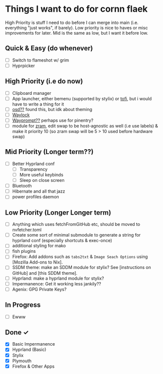 # Things I want to do for cornn flaek

High Priority is stuff I need to do before I can merge into main (i.e. everything "just works", if barely). Low priority
is nice to haves or misc improvements for later. Mid is the same as low, but I want it before low.

## Quick & Easy (do whenever)

- [ ] Switch to flameshot w/ grim
- [ ] Hyprpicker

## High Priority (i.e do now)

- [ ] Clipboard manager
- [ ] App launcher, either bemenu (supported by stylix) or [tofi](https://github.com/philj56/tofi), but i would have to
      write a thing for it
- [ ] [osd??](https://github.com/ErikReider/SwayOSD) found this, but idk about theming
- [ ] [Waylock](https://github.com/ifreund/waylock)
- [ ] [Wayprompt??](https://git.sr.ht/~leon_plickat/wayprompt) perhaps use for pinentry?
- [ ] module for [zram](https://github.com/NixOS/nixpkgs/blob/master/nixos/modules/config/zram.nix), edit swap to be
      host-agnostic as well (i.e use labels) & make it priority 10 (so zram swap will be 5 > 10 used before hardware swap)

## Mid Priority (Longer term??)

- [ ] Better Hyprland conf
  - [ ] Transparency
  - [ ] More useful keybinds
  - [ ] Sleep on close screen
- [ ] Bluetooth
- [ ] Hibernate and all that jazz
- [ ] power profiles daemon

## Low Priority (Longer Longer term)

- [ ] Anything which uses fetchFromGitHub etc, should be moved to nvfetcher.toml
- [ ] Create some sort of minimal submodule to generate a string for hyprland conf (especially shortcuts & exec-once)
- [ ] additional styling for mako
- [ ] fish plugins
- [ ] Firefox: Add addons such as `tabs2txt` & `Image Seach Options` using [Mozilla Add-ons to Nix].
- [ ] SSDM theme: make an SDDM module for stylix? See [instructions on GitHub] and [this SDDM theme].
- [ ] Hyprland: make a hyprland module for stylix?
- [ ] Impermanence: Get it working less jankily??
- [ ] Agenix: GPG Private Keys?

## In Progress

- [ ] Ewww

## Done ✓

- [x] Basic Impermanence
- [x] Hyprland (Basic)
- [x] Stylix
- [x] Plymouth
- [x] Firefox & Other Apps
